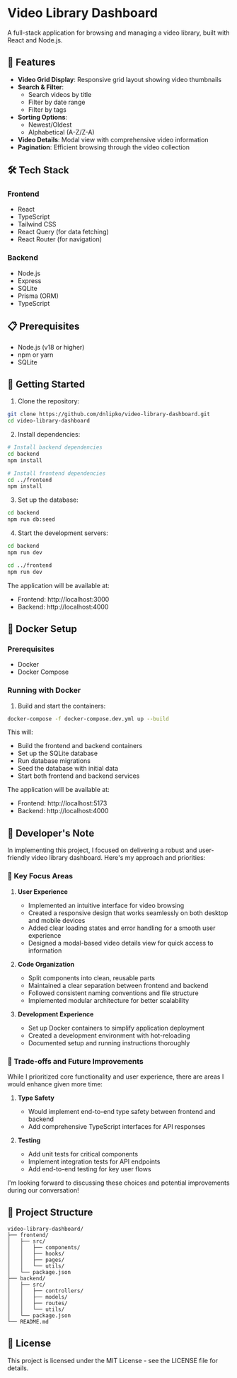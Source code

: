 # Video Library Dashboard

A full-stack application for browsing and managing a video library, built with React and Node.js.

## 🚀 Features

- **Video Grid Display**: Responsive grid layout showing video thumbnails
- **Search & Filter**:
  - Search videos by title
  - Filter by date range
  - Filter by tags
- **Sorting Options**:
  - Newest/Oldest
  - Alphabetical (A-Z/Z-A)
- **Video Details**: Modal view with comprehensive video information
- **Pagination**: Efficient browsing through the video collection

## 🛠️ Tech Stack

### Frontend
- React
- TypeScript
- Tailwind CSS
- React Query (for data fetching)
- React Router (for navigation)

### Backend
- Node.js
- Express
- SQLite
- Prisma (ORM)
- TypeScript

## 📋 Prerequisites

- Node.js (v18 or higher)
- npm or yarn
- SQLite

## 🚀 Getting Started

1. Clone the repository:
```bash
git clone https://github.com/dnlipko/video-library-dashboard.git
cd video-library-dashboard
```

2. Install dependencies:
```bash
# Install backend dependencies
cd backend
npm install

# Install frontend dependencies
cd ../frontend
npm install
```

3. Set up the database:
```bash
cd backend
npm run db:seed
```

4. Start the development servers:
```bash
cd backend
npm run dev

cd ../frontend
npm run dev
```

The application will be available at:
- Frontend: http://localhost:3000
- Backend: http://localhost:4000

## 🐳 Docker Setup

### Prerequisites
- Docker
- Docker Compose

### Running with Docker

1. Build and start the containers:
```bash
docker-compose -f docker-compose.dev.yml up --build
```

This will:
- Build the frontend and backend containers
- Set up the SQLite database
- Run database migrations
- Seed the database with initial data
- Start both frontend and backend services

The application will be available at:
- Frontend: http://localhost:5173
- Backend: http://localhost:4000


## 💭 Developer's Note

In implementing this project, I focused on delivering a robust and user-friendly video library dashboard. Here's my approach and priorities:

### 🎯 Key Focus Areas

1. **User Experience**
   - Implemented an intuitive interface for video browsing
   - Created a responsive design that works seamlessly on both desktop and mobile devices
   - Added clear loading states and error handling for a smooth user experience
   - Designed a modal-based video details view for quick access to information

2. **Code Organization**
   - Split components into clean, reusable parts
   - Maintained a clear separation between frontend and backend
   - Followed consistent naming conventions and file structure
   - Implemented modular architecture for better scalability

3. **Development Experience**
   - Set up Docker containers to simplify application deployment
   - Created a development environment with hot-reloading
   - Documented setup and running instructions thoroughly

### 🤝 Trade-offs and Future Improvements

While I prioritized core functionality and user experience, there are areas I would enhance given more time:

1. **Type Safety**
   - Would implement end-to-end type safety between frontend and backend
   - Add comprehensive TypeScript interfaces for API responses

2. **Testing**
   - Add unit tests for critical components
   - Implement integration tests for API endpoints
   - Add end-to-end testing for key user flows


I'm looking forward to discussing these choices and potential improvements during our conversation!

## 📝 Project Structure

```
video-library-dashboard/
├── frontend/
│   ├── src/
│   │   ├── components/
│   │   ├── hooks/
│   │   ├── pages/
│   │   └── utils/
│   └── package.json
├── backend/
│   ├── src/
│   │   ├── controllers/
│   │   ├── models/
│   │   ├── routes/
│   │   └── utils/
│   └── package.json
└── README.md
```

## 📄 License

This project is licensed under the MIT License - see the LICENSE file for details.